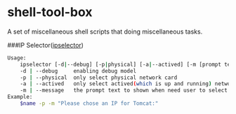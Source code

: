 # shell-tool-box
A set of miscellaneous shell scripts that doing miscellaneous tasks.

###IP Selector([ipselector](ipselector))
```sh
Usage:
    ipselector [-d|--debug] [-p|physical] [-a|--actived] [-m [prompt text]|--message[=prompt text]]
    -d | --debug     enabling debug model
    -p | --physical  only select physical network card
    -a | --actived   only select actived(which is up and running) network card
    -m | --message   the prompt text to shown when need user to select one ip
Example:
    $name -p -m "Please chose an IP for Tomcat:"
```
